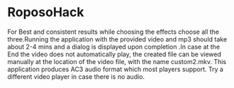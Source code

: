 # RoposoHack

For Best and consistent results while choosing the effects choose all the three.Running the application with the provided video and mp3 should take about 2-4 mins and a dialog is displayed upon completion .In case at the End the video does not automatically play, the created file can be viewed manually at the location of the video file, with the name custom2.mkv. This application produces AC3 audio format which most players support. Try a different video player in case there is no audio.
